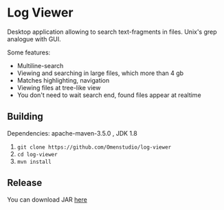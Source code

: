 # Log Viewer

Desktop application allowing to search text-fragments in files. Unix's grep analogue with GUI.

Some features:
* Multiline-search
* Viewing and searching in large files, which more than 4 gb
* Matches highlighting, navigation
* Viewing files at tree-like view
* You don't need to wait search end, found files appear at realtime

## Building
Dependencies: apache-maven-3.5.0 , JDK 1.8
1. `git clone https://github.com/Omenstudio/log-viewer`
2. `cd log-viewer`
3. `mvn install`

## Release
You can download JAR [here](https://github.com/Omenstudio/log-viewer/releases)
